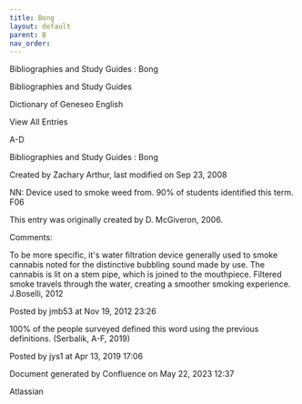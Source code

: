 ```yaml
---
title: Bong
layout: default
parent: B
nav_order:
---
```


Bibliographies and Study Guides : Bong

Bibliographies and Study Guides

Dictionary of Geneseo English

View All Entries

A-D

Bibliographies and Study Guides : Bong

Created by  Zachary Arthur, last modified on Sep 23, 2008

NN: Device used to smoke weed from. 90% of students identified this term. F06 

This entry was originally created by D. McGiveron, 2006.

Comments:

To be more specific, it's water filtration device generally used to smoke cannabis noted for the distinctive bubbling sound made by use. The cannabis is lit on a stem pipe, which is joined to the mouthpiece. Filtered smoke travels through the water, creating a smoother smoking experience. J.Boselli, 2012

Posted by jmb53 at Nov 19, 2012 23:26

100% of the people surveyed defined this word using the previous definitions. (Serbalik, A-F, 2019)

Posted by jys1 at Apr 13, 2019 17:06

Document generated by Confluence on May 22, 2023 12:37

Atlassian

